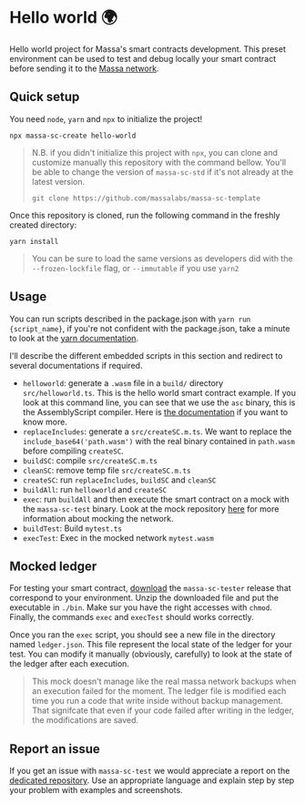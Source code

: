 # Hello world 🌍

Hello world project for Massa's smart contracts development. This preset environment can be used to test and debug locally your smart contract before sending it to the [Massa network](https://github.com/massalabs/massa).

## Quick setup

You need `node`, `yarn` and `npx` to initialize the project!

```shell
npx massa-sc-create hello-world
```

> N.B. if you didn't initialize this project with `npx`, you can clone and customize manually this repository with the command bellow. You'll be able to change the version of `massa-sc-std` if it's not already at the latest version.
> 
> ```shell
> git clone https://github.com/massalabs/massa-sc-template
> ```


Once this repository is cloned, run the following command in the freshly created directory:

```shell
yarn install
```

> You can be sure to load the same versions as developers did with the `--frozen-lockfile` flag, or `--immutable` if you use `yarn2`

## Usage

You can run scripts described in the package.json with `yarn run {script_name}`, if you're not confident with the package.json, take a minute to look at the [yarn documentation](https://classic.yarnpkg.com/lang/en/docs/cli/run/).

I'll describe the different embedded scripts in this section and redirect to several documentations if required.

- `helloworld`: generate a `.wasm` file in a `build/` directory `src/helloworld.ts`. This is the hello world smart contract example. If you look at this command line, you can see that we use the `asc` binary, this is the AssemblyScript compiler. Here is [the documentation](https://www.assemblyscript.org/introduction.html) if you want to know more.
- `replaceIncludes`: generate a `src/createSC.m.ts`. We want to replace the `include_base64('path.wasm')` with the real binary contained in `path.wasm` before compiling `createSC`.
- `buildSC`: compile `src/createSC.m.ts`
- `cleanSC`: remove temp file `src/createSC.m.ts`
- `createSC`: run `replaceIncludes`, `buildSC` and `cleanSC`
- `buildAll`: run `helloworld` and `createSC`
- `exec`: run `buildAll` and then execute the smart contract on a mock with the `massa-sc-test` binary. Look at the mock repository [here](https://github.com/massalabs/massa-sc-tester) for more information about mocking the network.
- `buildTest`: Build `mytest.ts`
- `execTest`: Exec in the mocked network `mytest.wasm`

## Mocked ledger

For testing your smart contract, [download](https://github.com/massalabs/massa-sc-tester/releases) the `massa-sc-tester` release that correspond to your environment. Unzip the downloaded file and put the executable in `./bin`. Make sur you have the right accesses with `chmod`. Finally, the commands `exec` and `execTest` should works correctly.

Once you ran the `exec` script, you should see a new file in the directory named `ledger.json`. This file represent the local state of the ledger for your test. You can modify it manually (obviously, carefully) to look at the state of the ledger after each execution.

> This mock doesn't manage like the real massa network backups when an execution failed for the moment. The ledger file is modified each time you run a code that write inside without backup management. That signifcate that even if your code failed after writing in the ledger, the modifications are saved.

## Report an issue

If you get an issue with `massa-sc-test` we would appreciate a report on the [dedicated repository](https://github.com/massalabs/massa-sc-tester/issues/new/choose). Use an appropriate language and explain step by step your problem with examples and screenshots.
